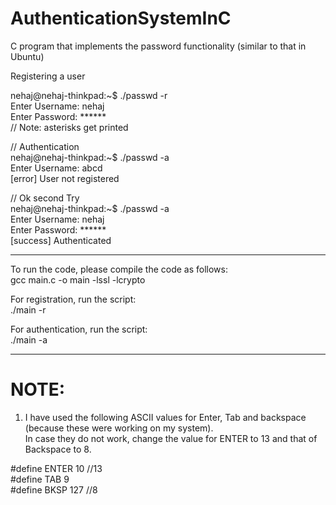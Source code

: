 # AuthenticationSystemInC
C program that implements the password functionality (similar to that in Ubuntu)


Registering a user

nehaj@nehaj-thinkpad:~$ ./passwd -r <br />
Enter Username: nehaj <br />
Enter Password: ****** <br />
// Note: asterisks get printed <br />

// Authentication <br />
nehaj@nehaj-thinkpad:~$ ./passwd -a <br />
Enter Username: abcd <br />
[error] User not registered <br />

// Ok second Try <br />
nehaj@nehaj-thinkpad:~$ ./passwd -a <br />
Enter Username: nehaj <br />
Enter Password: ****** <br />
[success] Authenticated

---------------------------------------------------------------------------------
To run the code, please compile the code as follows:  
gcc main.c -o main -lssl -lcrypto  

For registration, run the script:  
./main -r   

For authentication, run the script:  
./main -a  
  
---------------------------------------------------------------------------------------------------------------------------  
# NOTE:  
  
1. I have used the following ASCII values for Enter, Tab and backspace (because these were working on my system).  
In case they do not work, change the value for ENTER to 13 and that of Backspace to 8.  
  
#define ENTER 10 //13  
#define TAB 9  
#define BKSP 127 //8  

